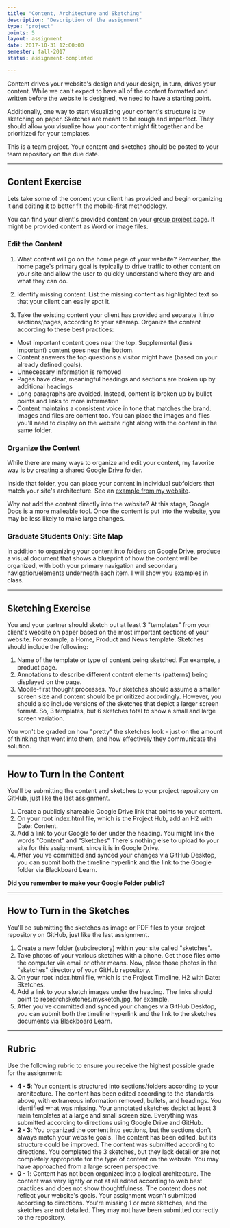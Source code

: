 ```yaml
---
title: "Content, Architecture and Sketching"
description: "Description of the assignment"
type: "project"
points: 5
layout: assignment
date: 2017-10-31 12:00:00
semester: fall-2017
status: assignment-completed

---
```


Content drives your website's design and your design, in turn, drives your content.  While we can't expect to have all of the content formatted and written before the website is designed, we need to have a starting point.

Additionally, one way to start visualizing your content's structure is by sketching on paper.  Sketches are meant to be rough and imperfect.  They should allow you visualize how your content might fit together and be prioritized for your templates.

This is a team project.  Your content and sketches should be posted to your team repository on the due date.

---

## Content Exercise

Lets take some of the content your client has provided and begin organizing it and editing it to better fit the mobile-first methodology.

You can find your client's provided content on your [group project page](/class/groups). It might be provided content as Word or image files.

### Edit the Content

1.  What content will go on the home page of your website?  Remember, the home page's primary goal is typically to drive traffic to other content on your site and allow the user to quickly understand where they are and what they can do.

2.  Identify missing content.  List the missing content as highlighted text so that your client can easily spot it.

3.  Take the existing content your client has provided and separate it into sections/pages, according to your sitemap.  Organize the content according to these best practices:

* Most important content goes near the top.  Supplemental (less important) content goes near the bottom.
* Content answers the top questions a visitor might have (based on your already defined goals).  
* Unnecessary information is removed
* Pages have clear, meaningful headings and sections are broken up by additional headings
* Long paragraphs are avoided.  Instead, content is broken up by bullet points and links to more information
* Content maintains a consistent voice in tone that matches the brand.
Images and files are content too.  You can place the images and files you'll need to display on the website right along with the content in the same folder.


### Organize the Content

While there are many ways to organize and edit your content, my favorite way is by creating a shared [Google Drive](http://drive.google.com) folder.  

Inside that folder, you can place your content in individual subfolders that match your site's architecture. See an [example from my website](https://drive.google.com/drive/u/0/folders/0ByszO_oMfCZuQU1hN2xnYm9PeEk).

Why not add the content directly into the website?  At this stage, Google Docs is a more malleable tool.  Once the content is put into the website, you may be less likely to make large changes.

### Graduate Students Only: Site Map

In addition to organizing your content into folders on Google Drive, produce a visual document that shows a blueprint of how the content will be organized, with both your primary navigation and secondary navigation/elements underneath each item.  I will show you examples in class.

---

## Sketching Exercise

You and your partner should sketch out at least 3 "templates" from your client's website on paper based on the most important sections of your website.  For example, a Home, Product and News template. Sketches should include the following:

1.  Name of the template or type of content being sketched.  For example, a product page.
2.  Annotations to describe different content elements (patterns) being displayed on the page.
3.  Mobile-first thought processes.  Your sketches should assume a smaller screen size and content should be prioritized accordingly.  However, you should also include versions of the sketches that depict a larger screen format.  So, 3 templates, but 6 sketches total to show a small and large screen variation.

You won't be graded on how "pretty" the sketches look - just on the amount of thinking that went into them, and how effectively they communicate the solution.

---

## How to Turn In the Content

You'll be submitting the content and sketches to your project repository on GitHub, just like the last assignment.  

1.  Create a publicly shareable Google Drive link that points to your content.
2.  On your root index.html file, which is the Project Hub, add an H2 with Date: Content.
3.  Add a link to your Google folder under the heading.  You might link the words "Content" and "Sketches"  There's nothing else to upload to your site for this assignment, since it is in Google Drive.
4.  After you've committed and synced your changes via GitHub Desktop, you can submit both the timeline hyperlink and the link to the Google folder via Blackboard Learn.

**Did you remember to make your Google Folder public?**

---

## How to Turn in the Sketches
You'll be submitting the sketches as image or PDF files to your project repository on GitHub, just like the last assignment.  

1.  Create a new folder (subdirectory) within your site called "sketches".
2.  Take photos of your various sketches with a phone.  Get those files onto the computer via email or other means.  Now, place those photos in the "sketches" directory of your GitHub repository.
3.  On your root index.html file, which is the Project Timeline, H2 with Date: Sketches.
6.  Add a link to your sketch images under the heading.  The links should point to researchsketches/mysketch.jpg, for example.
7.  After you've committed and synced your changes via GitHub Desktop, you can submit both the timeline hyperlink and the link to the sketches documents via Blackboard Learn.

---

## Rubric

Use the following rubric to ensure you receive the highest possible grade for the assignment:

* **4 - 5**: Your content is structured into sections/folders according to your architecture.  The content has been edited according to the standards above, with extraneous information removed, bullets, and headings.  You identified what was missing.  Your annotated sketches depict at least 3 main templates at a large and small screen size.  Everything was submitted according to directions using Google Drive and GitHub.
* **2 - 3**: You organized the content into sections, but the sections don't always match your website goals.  The content has been edited, but its structure could be improved. The content was submitted according to directions.  You completed the 3 sketches, but they lack detail or are not completely appropriate for the type of content on the website.  You may have approached from a large screen perspective.  
* **0 - 1**: Content has not been organized into a logical architecture.  The content was very lightly or not at all edited according to web best practices and does not show thoughtfulness.  The content does not reflect your website's goals.  Your assignment wasn't submitted according to directions.  You're missing 1 or more sketches, and the sketches are not detailed.  They may not have been submitted correctly to the repository.
